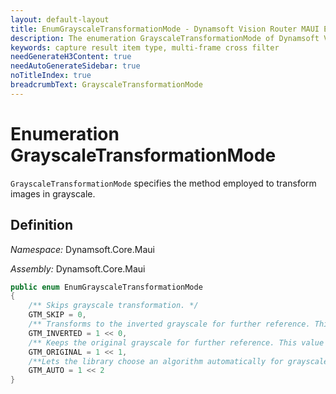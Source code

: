 ```yaml
---
layout: default-layout
title: EnumGrayscaleTransformationMode - Dynamsoft Vision Router MAUI Edition
description: The enumeration GrayscaleTransformationMode of Dynamsoft Vision Router specifies the method employed to transform images in grayscale.
keywords: capture result item type, multi-frame cross filter
needGenerateH3Content: true
needAutoGenerateSidebar: true
noTitleIndex: true
breadcrumbText: GrayscaleTransformationMode
---
```


# Enumeration GrayscaleTransformationMode

`GrayscaleTransformationMode` specifies the method employed to transform images in grayscale.

## Definition

*Namespace:* Dynamsoft.Core.Maui

*Assembly:* Dynamsoft.Core.Maui

```csharp
public enum EnumGrayscaleTransformationMode
{
    /** Skips grayscale transformation. */
    GTM_SKIP = 0,
    /** Transforms to the inverted grayscale for further reference. This value is recommended for light on dark images. */
    GTM_INVERTED = 1 << 0,
    /** Keeps the original grayscale for further reference. This value is recommended for dark on light images. */
    GTM_ORIGINAL = 1 << 1,
    /**Lets the library choose an algorithm automatically for grayscale transformation. */
    GTM_AUTO = 1 << 2
}
```
